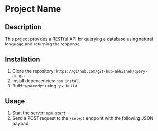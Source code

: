 # Project Name

## Description

This project provides a RESTful API for querying a database using natural language and returning the response.

## Installation

1. Clone the repository: `https://github.com/git-hub-abhishek/query-ai.git`
2. Install dependencies: `npm install`
3. Build typescript using `npx build`

## Usage

1. Start the server: `npm start`
2. Send a POST request to the `/select` endpoint with the following JSON payload:
